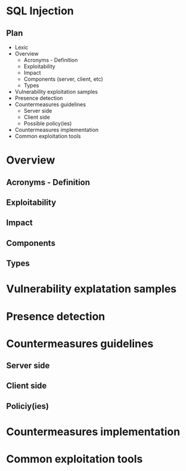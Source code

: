 # SQL Injection

## Plan
* Lexic
* Overview 
   * Acronyms - Definition
   * Exploitability
   * Impact
   * Components (server, client, etc)
   * Types 
* Vulnerability exploitation samples
* Presence detection
* Countermeasures guidelines
   * Server side
   * Client side
   * Possible policy(ies)
* Countermeasures implementation
* Common exploitation tools 

# Overview
## Acronyms - Definition
## Exploitability
## Impact
## Components
## Types

# Vulnerability explatation samples
# Presence detection
# Countermeasures guidelines
## Server side
## Client side
## Policiy(ies)

# Countermeasures implementation
# Common exploitation tools
